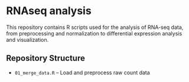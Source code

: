 # RNAseq analysis

This repository contains R scripts used for the analysis of RNA-seq data, from preprocessing and normalization to differential expression analysis and visualization.

## Repository Structure

- `01_merge_data.R` – Load and preprocess raw count data  

